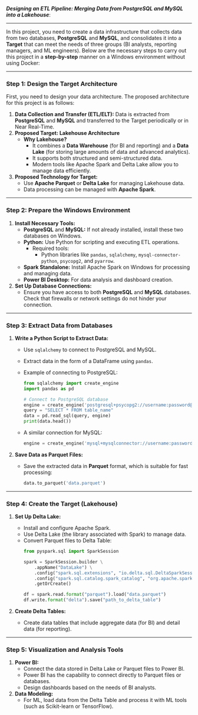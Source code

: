 ***Designing an ETL Pipeline: Merging Data from PostgreSQL and MySQL into a Lakehouse***:

---

In this project, you need to create a data infrastructure that collects data from two databases, **PostgreSQL** and **MySQL**, and consolidates it into a **Target** that can meet the needs of three groups (BI analysts, reporting managers, and ML engineers). Below are the necessary steps to carry out this project in a **step-by-step** manner on a Windows environment without using Docker:

---

### **Step 1: Design the Target Architecture**
First, you need to design your data architecture. The proposed architecture for this project is as follows:
1. **Data Collection and Transfer (ETL/ELT):** Data is extracted from **PostgreSQL** and **MySQL** and transferred to the Target periodically or in Near Real-Time.
2. **Proposed Target: Lakehouse Architecture**
   - **Why Lakehouse?**
     - It combines a **Data Warehouse** (for BI and reporting) and a **Data Lake** (for storing large amounts of data and advanced analytics).
     - It supports both structured and semi-structured data.
     - Modern tools like Apache Spark and Delta Lake allow you to manage data efficiently.
3. **Proposed Technology for Target:** 
   - Use **Apache Parquet** or **Delta Lake** for managing Lakehouse data.
   - Data processing can be managed with **Apache Spark**.

---

### **Step 2: Prepare the Windows Environment**
1. **Install Necessary Tools:**
   - **PostgreSQL** and **MySQL:** If not already installed, install these two databases on Windows.
   - **Python:** Use Python for scripting and executing ETL operations.
     - Required tools:
       - Python libraries like `pandas`, `sqlalchemy`, `mysql-connector-python`, `psycopg2`, and `pyarrow`.
   - **Spark Standalone:** Install Apache Spark on Windows for processing and managing data.
   - **Power BI Desktop:** For data analysis and dashboard creation.
2. **Set Up Database Connections:**
   - Ensure you have access to both **PostgreSQL** and **MySQL** databases. Check that firewalls or network settings do not hinder your connection.

---

### **Step 3: Extract Data from Databases**
1. **Write a Python Script to Extract Data:**
   - Use `sqlalchemy` to connect to PostgreSQL and MySQL.
   - Extract data in the form of a DataFrame using `pandas`.
   - Example of connecting to PostgreSQL:
     ```python
     from sqlalchemy import create_engine
     import pandas as pd
     
     # Connect to PostgreSQL database
     engine = create_engine('postgresql+psycopg2://username:password@host:port/dbname')
     query = "SELECT * FROM table_name"
     data = pd.read_sql(query, engine)
     print(data.head())
     ```

   - A similar connection for MySQL:
     ```python
     engine = create_engine('mysql+mysqlconnector://username:password@host:port/dbname')
     ```

2. **Save Data as Parquet Files:**
   - Save the extracted data in **Parquet** format, which is suitable for fast processing:
     ```python
     data.to_parquet('data.parquet')
     ```

---

### **Step 4: Create the Target (Lakehouse)**
1. **Set Up Delta Lake:**
   - Install and configure Apache Spark.
   - Use Delta Lake (the library associated with Spark) to manage data.
   - Convert Parquet files to Delta Table:
     ```python
     from pyspark.sql import SparkSession
     
     spark = SparkSession.builder \
         .appName("DataLake") \
         .config("spark.sql.extensions", "io.delta.sql.DeltaSparkSessionExtension") \
         .config("spark.sql.catalog.spark_catalog", "org.apache.spark.sql.delta.catalog.DeltaCatalog") \
         .getOrCreate()
     
     df = spark.read.format("parquet").load("data.parquet")
     df.write.format("delta").save("path_to_delta_table")
     ```

2. **Create Delta Tables:**
   - Create data tables that include aggregate data (for BI) and detail data (for reporting).

---

### **Step 5: Visualization and Analysis Tools**
1. **Power BI:**
   - Connect the data stored in Delta Lake or Parquet files to Power BI.
   - Power BI has the capability to connect directly to Parquet files or databases.
   - Design dashboards based on the needs of BI analysts.
2. **Data Modeling:**
   - For ML, load data from the Delta Table and process it with ML tools (such as Scikit-learn or TensorFlow).

